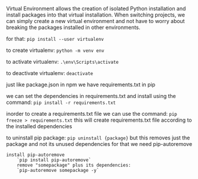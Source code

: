 Virtual Environment allows the creation of isolated Python installation and install packages into that virtual installation. 
When switching projects, we can simply create a new virtual environment and not have to worry about breaking the packages installed in other environments.

for that:
`pip install --user virtualenv`

to create virtualenv:
`python -m venv env`

to activate virtualenv:
`.\env\Scripts\activate`

to deactivate virtualenv:
`deactivate`


just like package.json in npm we have requirements.txt in pip

we can set the dependencies in requirements.txt
and install using the command:
    `pip install -r requirements.txt`

inorder to create a requirements.txt file we can use the command:
    `pip freeze > requirements.txt` 
    this will create requirements.txt file according to the installed dependencies 

to uninstall pip package:
    `pip uninstall {package}`
    but this removes just the package and not its unused dependencies
    for that we need pip-autoremove

    install pip-autoremove
        `pip install pip-autoremove`
        remove "somepackage" plus its dependencies:
        `pip-autoremove somepackage -y`